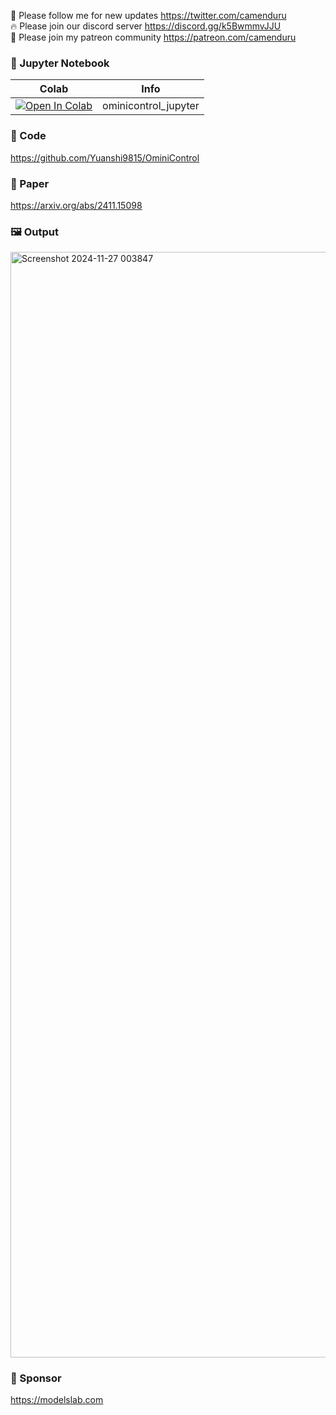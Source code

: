 🐣 Please follow me for new updates https://twitter.com/camenduru <br />
🔥 Please join our discord server https://discord.gg/k5BwmmvJJU <br />
🥳 Please join my patreon community https://patreon.com/camenduru <br />

### 🍊 Jupyter Notebook

| Colab | Info
| --- | --- |
[![Open In Colab](https://colab.research.google.com/assets/colab-badge.svg)](https://colab.research.google.com/github/camenduru/ominicontrol-jupyter/blob/main/ominicontrol_jupyter.ipynb) | ominicontrol_jupyter

### 🧬 Code
https://github.com/Yuanshi9815/OminiControl

### 📄 Paper
https://arxiv.org/abs/2411.15098

### 🖼 Output
<img width="1769" alt="Screenshot 2024-11-27 003847" src="https://github.com/user-attachments/assets/8a475ae0-e205-423f-a635-19de2e11909e">

### 🏢 Sponsor
https://modelslab.com

